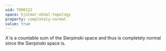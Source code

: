 ```yaml
---
uid: T000122
space: hjalmar-ekdal-topology
property: completely-normal
value: true
---
```

$X$ is a countable sum of the Sierpinski space and thus is completely normal since the Sierpinski space is.


